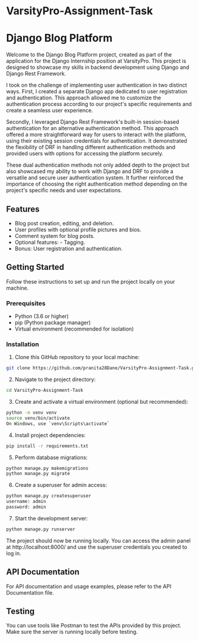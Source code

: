# VarsityPro-Assignment-Task
# Django Blog Platform

Welcome to the Django Blog Platform project, created as part of the application for the Django Internship position at VarsityPro. This project is designed to showcase my skills in backend development using Django and Django Rest Framework.

I took on the challenge of implementing user authentication in two distinct ways. First, I created a separate Django app dedicated to user registration and authentication. This approach allowed me to customize the authentication process according to our project's specific requirements and create a seamless user experience.

Secondly, I leveraged Django Rest Framework's built-in session-based authentication for an alternative authentication method. This approach offered a more straightforward way for users to interact with the platform, using their existing session credentials for authentication. It demonstrated the flexibility of DRF in handling different authentication methods and provided users with options for accessing the platform securely.

These dual authentication methods not only added depth to the project but also showcased my ability to work with Django and DRF to provide a versatile and secure user authentication system. It further reinforced the importance of choosing the right authentication method depending on the project's specific needs and user expectations.
## Features

- Blog post creation, editing, and deletion.
- User profiles with optional profile pictures and bios.
- Comment system for blog posts.
- Optional features: - Tagging.
- Bonus: User registration and authentication.

## Getting Started

Follow these instructions to set up and run the project locally on your machine.

### Prerequisites

- Python (3.6 or higher)
- pip (Python package manager)
- Virtual environment (recommended for isolation)

### Installation

1. Clone this GitHub repository to your local machine:
   
```bash
git clone https://github.com/pranita28Dane/VarsityPro-Assignment-Task.git
```
2. Navigate to the project directory:

```bash
cd VarsityPro-Assignment-Task
```

3. Create and activate a virtual environment (optional but recommended):

```bash
python -m venv venv
source venv/bin/activate  
On Windows, use `venv\Scripts\activate`
```

4. Install project dependencies:

```bash
pip install -r requirements.txt
```

5. Perform database migrations:

```bash
python manage.py makemigrations
python manage.py migrate
```

6. Create a superuser for admin access:

```bash
python manage.py createsuperuser
username: admin
password: admin
```

7. Start the development server:

```bash
python manage.py runserver
```

The project should now be running locally. You can access the admin panel at http://localhost:8000/ and use the superuser credentials you created to log in.

## API Documentation
For API documentation and usage examples, please refer to the API Documentation file.

## Testing
You can use tools like Postman to test the APIs provided by this project. Make sure the server is running locally before testing.




   
   
   
   
   
